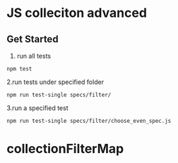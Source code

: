 # JS colleciton advanced

## Get Started

1. run all tests
```
npm test
```
2.run tests under specified folder
```
npm run test-single specs/filter/
```
3.run a specified test
```
npm run test-single specs/filter/choose_even_spec.js
```
# collectionFilterMap
